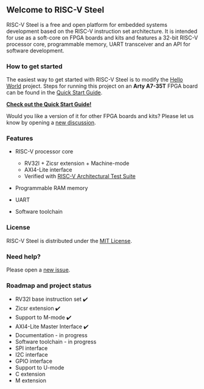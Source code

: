## Welcome to RISC-V Steel

RISC-V Steel is a free and open platform for embedded systems development based on the RISC-V instruction set architecture. It is intended for use as a soft-core on FPGA boards and kits and features a 32-bit RISC-V processor core, programmable memory, UART transceiver and an API for software development.

### How to get started

The easiest way to get started with RISC-V Steel is to modify the [Hello World](https://github.com/riscv-steel/riscv-steel/tree/main/hello-world) project. Steps for running this project on an **Arty A7-35T** FPGA board can be found in the [Quick Start Guide](https://riscv-steel.github.io/riscv-steel/quick-start-guide/).

[**Check out the Quick Start Guide!**](https://riscv-steel.github.io/riscv-steel/quick-start-guide/)

Would you like a version of it for other FPGA boards and kits? Please let us know by opening a [new discussion](https://github.com/riscv-steel/riscv-steel/discussions).

### Features

- RISC-V processor core
  
  - RV32I + Zicsr extension + Machine-mode
  - AXI4-Lite interface
  - Verified with [RISC-V Architectural Test Suite](https://github.com/riscv-non-isa/riscv-arch-test)
    
- Programmable RAM memory  
- UART  
- Software toolchain

### License

RISC-V Steel is distributed under the [MIT License](../LICENSE).

### Need help?

Please open a [new issue](https://github.com/riscv-steel/riscv-steel/issues).

### Roadmap and project status

- RV32I base instruction set ✔️
- Zicsr extension ✔️
- Support to M-mode ✔️
- AXI4-Lite Master Interface ✔️
- Documentation - in progress
- Software toolchain - in progress
- SPI interface
- I2C interface
- GPIO interface
- Support to U-mode
- C extension
- M extension
